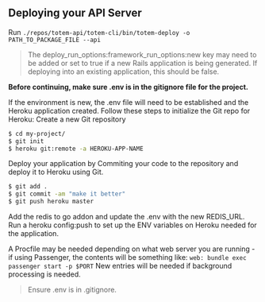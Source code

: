 ## Deploying your API Server
Run `./repos/totem-api/totem-cli/bin/totem-deploy -o PATH_TO_PACKAGE_FILE --api`

> The deploy_run_options:framework_run_options:new key may need to be added or set to true if a new Rails application is being generated.  If deploying into an existing application, this should be false.

**Before continuing, make sure .env is in the gitignore file for the project.**

If the environment is new, the .env file will need to be established and the Heroku application created.  Follow these steps to initialize the Git repo for Heroku:
Create a new Git repository

```bash
$ cd my-project/
$ git init
$ heroku git:remote -a HEROKU-APP-NAME
````
Deploy your application by Commiting your code to the repository and deploy it to Heroku using Git.

```bash
$ git add .
$ git commit -am "make it better"
$ git push heroku master
```

Add the redis to go addon and update the .env with the new REDIS_URL.  Run a heroku config:push to set up the ENV variables on Heroku needed for the application.

A Procfile may be needed depending on what web server you are running - if using Passenger, the contents will be something like:
`web: bundle exec passenger start -p $PORT`
New entries will be needed if background processing is needed.

> Ensure .env is in .gitignore.
